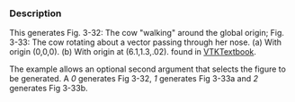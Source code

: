 ### Description
This generates Fig. 3-32: The cow "walking" around the global origin; Fig. 3-33: The cow rotating about a vector passing through her nose. (a) With origin (0,0,0). (b) With origin at (6.1,1.3,.02). found in [VTKTextbook](https://www.kitware.com/products/books/VTKTextbook.pdf).

The example allows an optional second argument that selects the figure to be generated. A *0* generates Fig 3-32, *1* generates Fig 3-33a and *2* generates Fig 3-33b.
 
